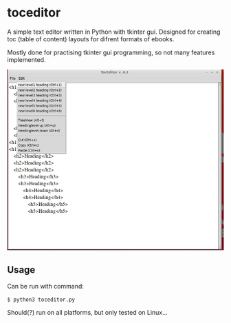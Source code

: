# toceditor

A simple text editor written in Python with tkinter gui. Designed for creating
toc (table of content) layouts for difrent formats of ebooks.

Mostly done for practising tkinter gui programming, so not many features implemented.

![toceditor with edit menu opened](https://github.com/nikomn/toceditor/blob/master/img/toceditor-img1.png)

## Usage

Can be run with command:

```console
$ python3 toceditor.py
```

Should(?) run on all platforms, but only tested on Linux...
